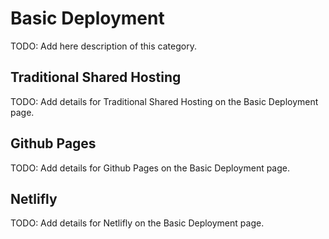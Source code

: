 # Basic Deployment

TODO: Add here description of this category.

## Traditional Shared Hosting

TODO: Add details for Traditional Shared Hosting on the Basic Deployment page.

## Github Pages

TODO: Add details for Github Pages on the Basic Deployment page.

## Netlifly

TODO: Add details for Netlifly on the Basic Deployment page.

